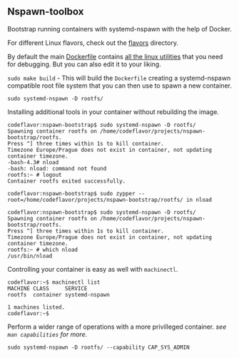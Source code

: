 Nspawn-toolbox
---
Bootstrap running containers with systemd-nspawn with the help of Docker.  

For different Linux flavors, check out the [flavors](flavors) directory.

By default the main [Dockerfile](Dockerfile) contains [all the linux utilities](TOOLBOX.md) that you need
for debugging. But you can also edit it to your liking.

`sudo make build` - This will build the `Dockerfile` creating a systemd-nspawn
compatible root file system that you can then use to spawn a new container.  

`sudo systemd-nspawn -D rootfs/`


Installing additional tools in your container without rebuilding the image.
```
codeflavor:nspawn-bootstrap$ sudo systemd-nspawn -D rootfs/
Spawning container rootfs on /home/codeflavor/projects/nspawn-bootstrap/rootfs.
Press ^] three times within 1s to kill container.
Timezone Europe/Prague does not exist in container, not updating container timezone.
-bash-4.3# nload
-bash: nload: command not found
rootfs:~ # logout
Container rootfs exited successfully.
```
```
codeflavor:nspawn-bootstrap$ sudo zypper --root=/home/codeflavor/projects/nspawn-bootstrap/rootfs/ in nload
```

```
codeflavor:nspawn-bootstrap$ sudo systemd-nspawn -D rootfs/
Spawning container rootfs on /home/codeflavor/projects/nspawn-bootstrap/rootfs.
Press ^] three times within 1s to kill container.
Timezone Europe/Prague does not exist in container, not updating container timezone.
rootfs:~ # which nload
/usr/bin/nload
```

Controlling your container is easy as well with `machinectl`.

```
codeflavor:~$ machinectl list
MACHINE CLASS     SERVICE       
rootfs  container systemd-nspawn

1 machines listed.
codeflavor:~$
```

Perform a wider range of operations with a more privilleged container.
_see `man capabilities` for more._
```
sudo systemd-nspawn -D rootfs/ --capability CAP_SYS_ADMIN
```
